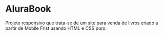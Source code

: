 # AluraBook
Projeto responsivo que trata-se de um site para venda de livros criado a partir de Mobile Frist usando HTML e CSS puro.
